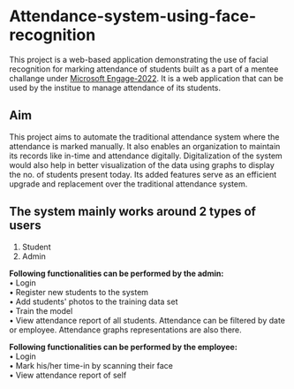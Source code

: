 # Attendance-system-using-face-recognition

This project is a web-based application demonstrating the use of facial recognition for marking attendance of students built as a part of a mentee challange under [Microsoft Engage-2022](https://acehacker.com/microsoft/engage2022/index.html). It is a web application that can be used by the institue to manage attendance of its students.

## Aim

This project aims to automate the traditional attendance system where the attendance is marked manually. It also enables an organization to maintain its records like in-time and attendance digitally. Digitalization of the system would also help in better visualization of the data using graphs to display the no. of students present today. Its added features serve as an efficient upgrade and replacement over the traditional attendance system.

## The system mainly works around 2 types of users

1. Student
2. Admin

**Following functionalities can be performed by the admin: <br>**
• Login <br>
• Register new students to the system <br>
• Add students' photos to the training data set <br>
• Train the model <br>
• View attendance report of all students. Attendance can be filtered by date or employee. Attendance graphs representations are also there. <br>

**Following functionalities can be performed by the employee: <br>**
• Login <br>
• Mark his/her time-in by scanning their face <br>
• View attendance report of self <br>
